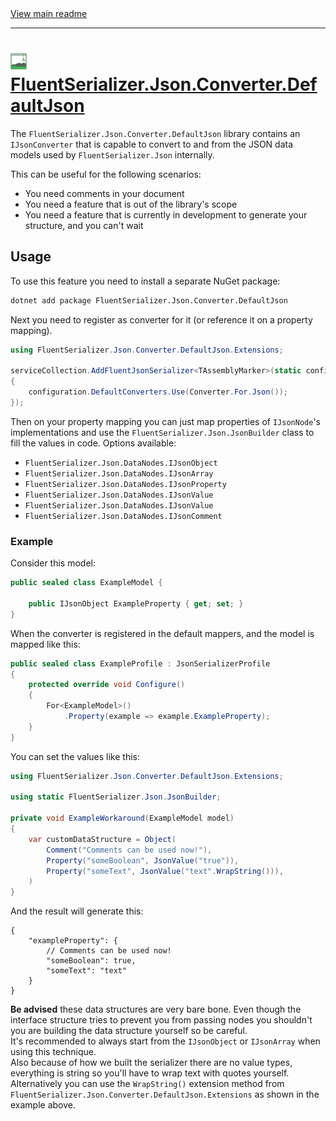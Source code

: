 ﻿[//]: # (Header)

<a href="https://github.com/Marvin-Brouwer/FluentSerializer#readme">
	View main readme
</a><hr/>
<h1>
	<img alt="icon" width="26" height="26"
		src="/docs/logo/Logo.json.optimized.svg" />
	<a href="/src/FluentSerializer.Json.Converter.DefaultJson#readme">
		FluentSerializer.Json.Converter.DefaultJson
	</a>
</h1>

[//]: # (Body)

The `FluentSerializer.Json.Converter.DefaultJson` library contains an `IJsonConverter` that is capable to convert to and from the JSON data models used by `FluentSerializer.Json` internally.

This can be useful for the following scenarios:

- You need comments in your document
- You need a feature that is out of the library's scope
- You need a feature that is currently in development to generate your structure, and you can't wait

## Usage

To use this feature you need to install a separate NuGet package:

```txt
dotnet add package FluentSerializer.Json.Converter.DefaultJson
```

Next you need to register as converter for it (or reference it on a property mapping).

```csharp
using FluentSerializer.Json.Converter.DefaultJson.Extensions;

serviceCollection.AddFluentJsonSerializer<TAssemblyMarker>(static configuration =>
{
	configuration.DefaultConverters.Use(Converter.For.Json());
});
```

Then on your property mapping you can just map properties of `IJsonNode`'s implementations and use the `FluentSerializer.Json.JsonBuilder` class to fill the values in code.
Options available:

- `FluentSerializer.Json.DataNodes.IJsonObject`
- `FluentSerializer.Json.DataNodes.IJsonArray`
- `FluentSerializer.Json.DataNodes.IJsonProperty`
- `FluentSerializer.Json.DataNodes.IJsonValue`
- `FluentSerializer.Json.DataNodes.IJsonValue`
- `FluentSerializer.Json.DataNodes.IJsonComment`

### Example

Consider this model:

```csharp
public sealed class ExampleModel {

	public IJsonObject ExampleProperty { get; set; }
}
```

When the converter is registered in the default mappers, and the model is mapped like this:

```csharp
public sealed class ExampleProfile : JsonSerializerProfile
{
	protected override void Configure()
	{
		For<ExampleModel>()
			.Property(example => example.ExampleProperty);
	}
}
```

You can set the values like this:

```csharp
using FluentSerializer.Json.Converter.DefaultJson.Extensions;

using static FluentSerializer.Json.JsonBuilder;

private void ExampleWorkaround(ExampleModel model)
{
	var customDataStructure = Object(
		Comment("Comments can be used now!"),
		Property("someBoolean", JsonValue("true")),
		Property("someText", JsonValue("text".WrapString())),
	)
}
```

And the result will generate this:

```jsonc
{
	"exampleProperty": {
		// Comments can be used now!
		"someBoolean": true,
		"someText": "text"
	}
}
```

**Be advised** these data structures are very bare bone. Even though the interface structure tries to prevent you from passing nodes you shouldn't you are building the data structure yourself so be careful.  
It's recommended to always start from the `IJsonObject` or `IJsonArray` when using this technique.  
Also because of how we built the serializer there are no value types, everything is string so you'll have to wrap text with quotes yourself. Alternatively you can use the `WrapString()` extension method from `FluentSerializer.Json.Converter.DefaultJson.Extensions` as shown in the example above.
